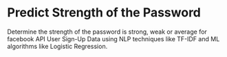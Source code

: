 # Predict Strength of the Password
Determine the strength of the password is strong, weak or average for facebook API User Sign-Up Data using NLP techniques like TF-IDF and ML algorithms like Logistic Regression.
